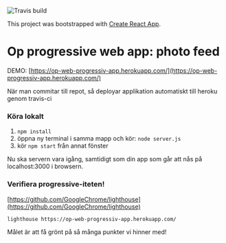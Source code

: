 ![Travis build](https://travis-ci.org/robertnovo/progressive-webapp.svg?branch=master)

This project was bootstrapped with [Create React App](https://github.com/facebookincubator/create-react-app).


# Op progressive web app: photo feed
DEMO: [https://op-web-progressiv-app.herokuapp.com/](https://op-web-progressiv-app.herokuapp.com/)

När man commitar till repot, så deployar applikation automatiskt till heroku genom travis-ci


### Köra lokalt

1. ```npm install```
2. öppna ny terminal i samma mapp och kör: ```node server.js```
3. kör ```npm start``` från annat fönster

Nu ska servern vara igång, samtidigt som din app som går att nås på localhost:3000 i browsern.

### Verifiera progressive-iteten!
[https://github.com/GoogleChrome/lighthouse](https://github.com/GoogleChrome/lighthouse)

```lighthouse https://op-web-progressiv-app.herokuapp.com/```

Målet är att få grönt på så många punkter vi hinner med!

